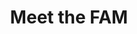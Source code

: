 ---
title: Meet the FAM
members:
  - title: Sabarinathan
    description: Engineering
    link: https://www.linkedin.com/in/sabarinathan-in/
    image: ../assets/f1.png
  - title: Prasanth Kumar
    description: Engineering
    image: ../assets/f2.png
    link: https://www.linkedin.com/in/prasanth-kumar-lalapeta-369a42a9/
  - title: Raju Somu
    description: Designer
    image: ../assets/f3.png
    link: https://www.linkedin.com/in/rajusomu/
  - title: Mohana Priya
    description: Engineering
    link: https://www.linkedin.com/in/mohanapriya-palanisamy-69233999/
    image: ../assets/f4.png
  - title: Pachiyappan Velu
    description: Engineering
    link: https://www.linkedin.com/in/pachiyappan-v-46a35311b/
    image: ../assets/f5.png
  - title: Muni Pravallika
    description: HR
    link: https://www.linkedin.com/in/pravallika-ramesh-479388208/
    image: ../assets/f6.png
  - title: Manoj Ponugoti
    description: Engineering
    link: https://www.linkedin.com/in/manoj-ponugoti-038ab0178/
    image: ../assets/f7.png
  - title: Mohamed Irshath
    description: Engineering
    link: https://www.linkedin.com/in/mohamed-irshath-a53668102/
    image: ../assets/f8.png
  - title: Siva Prajith
    description: Engineering
    link: https://www.linkedin.com/in/siva-prajith-a-a7511617a/
    image: ../assets/f9.png
  - title: Santhiya Murugesan
    description: Engineering
    link: https://www.linkedin.com/in/santhiya-murugesan-905627147/
    image: ../assets/f10.png
  - title: Dinesh Natesh
    description: Engineering
    link: https://www.linkedin.com/in/dinesh-n-528222130/
    image: ../assets/f11.png
  - title: Sharon Leah
    description: Engineering
    image: ../assets/f12.png
    link: https://www.linkedin.com/in/sharonolang/
  - title: Madhura Pandiyan
    description: Engineering
    link: https://www.linkedin.com/in/madhura-pandiyan-410a901b4/
    image: ../assets/f13.png
  - title: Naveen Kumar
    description: Engineering
    link: https://www.linkedin.com/in/naveen-ben/
    image: ../assets/f14.png
  - title: Supriya
    description: Engineering
    image: ../assets/f15.png
    link: https://www.linkedin.com/in/supriya-saravanan-280b25146
---